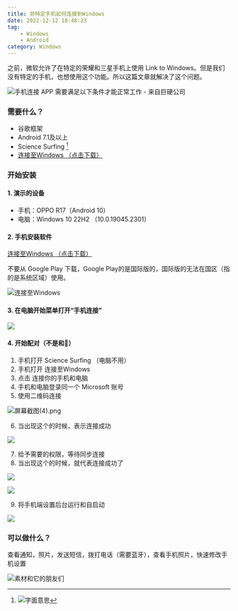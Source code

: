 ```yaml
---
title: 非特定手机如何连接到Windows
date: 2022-12-12 18:48:23
tag:
    - Windows
    - Android
category: Windows
---
```

之前，微软允许了在特定的荣耀和三星手机上使用 Link to Windows。但是我们没有特定的手机，也想使用这个功能。所以这篇文章就解决了这个问题。


<!-- more -->

![手机连接 APP 需要满足以下条件才能正常工作 - 来自巨硬公司](https://image.hestudio.net/img/2022/12/12/6396f0b252d58.png)

### 需要什么？
- 谷歌框架
- Android 7.1及以上
- Science Surfing [^1]
- [连接至Windows （点击下载）](https://gitlab.com/heStudio/res/-/raw/main/link_to_windows.apk)

[^1]: ![字面意思](https://image.hestudio.net/img/2022/12/12/6397000e41dba.png)

### 开始安装
#### 1. 演示的设备
- 手机：OPPO R17（Android 10）
- 电脑：Windows 10 22H2 （10.0.19045.2301）

#### 2. 手机安装软件
[连接至Windows （点击下载）](https://res.hestudio.net/res/blog/how-to-link-to-windows/link_to_windows.apk)

不要从 Google Play 下载，Google Play的是国际版的，国际版的无法在国区（指的是系统区域）使用。

![连接至Windows](https://image.hestudio.net/img/2022/12/12/6396fa6a5a311.png)

#### 3. 在电脑开始菜单打开“手机连接”

![](https://image.hestudio.net/img/2022/12/12/6396fb6b08a5f.png)

#### 4. 开始配对（不是和🐖）
1. 手机打开 Science Surfing （电脑不用）
2. 手机打开 连接至Windows
3. 点击 连接你的手机和电脑
4. 手机和电脑登录同一个 Microsoft 账号
5. 使用二维码连接

![屏幕截图(4).png](https://image.hestudio.net/img/2022/12/12/639700e740736.png)

6. 当出现这个的时候，表示连接成功

![](https://image.hestudio.net/img/2022/12/12/639701e01a26b.jpg)

7. 给予需要的权限，等待同步连接
8. 当出现这个的时候，就代表连接成功了 

![](https://image.hestudio.net/img/2022/12/12/6397029380f06.jpg)

![](https://image.hestudio.net/img/2022/12/12/639702c8a2821.png)

9. 将手机端设置后台运行和自启动

![](https://image.hestudio.net/img/2022/12/12/639703dbc02de.png)

### 可以做什么？
查看通知，照片，发送短信，拨打电话（需要蓝牙），查看手机照片，快速修改手机设置

![素材和它的朋友们](https://image.hestudio.net/img/2022/12/12/639704d14a6c8.png)

<Share colorful />
